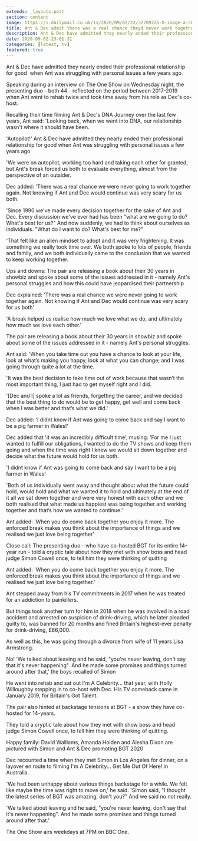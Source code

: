 ```yaml
---
extends: _layouts.post
section: content
image: https://i.dailymail.co.uk/1s/2020/09/02/22/32709226-0-image-a-58_1599083884990.jpg 
title: Ant & Dec admit there was a real chance theyd never work together again amid Ants issues 
description: Ant & Dec have admitted they nearly ended their professional relationship for good  when Ant was struggling with personal issues a few years ago. 
date: 2020-09-02-23-01-31 
categories: [latest, tv] 
featured: true 
--- 
```

Ant & Dec have admitted they nearly ended their professional relationship for good  when Ant was struggling with personal issues a few years ago.

Speaking during an interview on The One Show on Wednesday night, the presenting duo - both 44 - reflected on the period between 2017-2019 when Ant went to rehab twice and took time away from his role as Dec's co-host.

Recalling their time filming Ant & Dec's DNA Journey over the last few years, Ant said: 'Looking back, when we went into DNA, our relationship wasn't where it should have been.

'Autopilot!' Ant & Dec have admitted they nearly ended their professional relationship for good when Ant was struggling with personal issues a few years ago 

'We were on autopilot, working too hard and taking each other for granted, but Ant's break forced us both to evaluate everything, almost from the perspective of an outsider.

Dec added: 'There was a real chance we were never going to work together again. Not knowing if Ant and Dec would continue was very scary for us both.

'Since 1990 we've made every decision together for the sake of Ant and Dec. Every discussion we've ever had has been "what are we going to do? What's best for us?" And now suddenly, we had to think about ourselves as individuals. "What do I want to do? What's best for me?"

'That felt like an alien mindset to adopt and it was very frightening. It was something we really took time over. We both spoke to lots of people, friends and family, and we both individually came to the conclusion that we wanted to keep working together. 

Ups and downs: The pair are releasing a book about their 30 years in showbiz and spoke about some of the issues addressed in it - namely Ant's personal struggles and how this could have jeopardised their partnership

Dec explained: 'There was a real chance we were never going to work together again. Not knowing if Ant and Dec would continue was very scary for us both'

'A break helped us realise how much we love what we do, and ultimately how much we love each other.' 

The pair are releasing a book about their 30 years in showbiz and spoke about some of the issues addressed in it - namely Ant's personal struggles.

Ant said: 'When you take time out you have a chance to look at your life, look at what’s making you happy, look at what you can change; and I was going through quite a lot at the time. 

'It was the best decision to take time out of work because that wasn’t the most important thing, I just had to get myself right and I did.

'[Dec and I] spoke a lot as friends, forgetting the career, and we decided that the best thing to do would be to get happy, get well and come back when I was better and that’s what we did.'

Dec added: 'I didnt know if Ant was going to come back and say I want to be a pig farmer in Wales!'

Dec added that 'it was an incredibly difficult time', musing: 'For me I just wanted to fulfill our obligations, I wanted to do the TV shows and keep them going and when the time was right I knew we would sit down together and decide what the future would hold for us both.

'I didnt know if Ant was going to come back and say I want to be a pig farmer in Wales! 

'Both of us individually went away and thought about what the future could hold, would hold and what we wanted it to hold and ultimately at the end of it all we sat down together and were very honest with each other and we both realised that what made us happiest was being together and working together and that’s how we wanted to continue.'

Ant added: 'When you do come back together you enjoy it more. The enforced break makes you think about the importance of things and we realised we just love being together' 

Close call: The presenting duo - who have co-hosted BGT for its entire 14-year run - told a cryptic tale about how they met with show boss and head judge Simon Cowell once, to tell him they were thinking of quitting

Ant added: 'When you do come back together you enjoy it more. The enforced break makes you think about the importance of things and we realised we just love being together.' 

Ant stepped away from his TV commitments in 2017 when he was treated for an addiction to painkillers.

But things took another turn for him in 2018 when he was involved in a road accident and arrested on suspicion of drink-driving, which he later pleaded guilty to, was banned for 20 months and fined Britain's highest-ever penalty for drink-driving, £86,000.

As well as this, he was going through a divorce from wife of 11 years Lisa Armstrong. 

No! 'We talked about leaving and he said, "you're never leaving, don't say that it's never happening". And he made some promises and things turned around after that,' the boys recalled of Simon

He went into rehab and sat out I'm A Celebrity... that year, with Holly Willoughby stepping in to co-host with Dec. His TV comeback came in January 2019, for Britain's Got Talent.

The pair also hinted at backstage tensions at BGT - a show they have co-hosted for 14-years.

They told a cryptic tale about how they met with show boss and head judge Simon Cowell once, to tell him they were thinking of quitting.

Happy family: David Walliams, Amanda Holden and Alesha Dixon are pictured with Simon and Ant & Dec promoting BGT 2020

Dec recounted a time when they met Simon in Los Angeles for dinner, on a layover en route to filming I'm A Celebrity... Get Me Out Of Here! in Australia.



'We had been unhappy about various things backstage for a while. We felt like maybe the time was right to move on,' he said. 'Simon said, "I thought the latest series of BGT was amazing, don't you?" And we said no not really.

'We talked about leaving and he said, "you're never leaving, don't say that it's never happening". And he made some promises and things turned around after that.' 

The One Show airs weekdays at 7PM on BBC One.    


